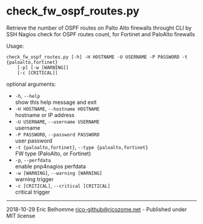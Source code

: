 check_fw_ospf_routes.py
=======================

Retrieve the number of OSPF routes on Palto Alto firewalls throught CLI by SSH
Nagios check for OSPF routes count, for Fortinet and PaloAlto firewalls

Usage:

    check_fw_ospf_routes.py [-h] -H HOSTNAME -U USERNAME -P PASSWORD -t {paloalto,fortinet}
        [-p] [-w [WARNING]]
        [-c [CRITICAL]]

optional arguments:
* `-h`, `--help`  
  show this help message and exit
* `-H HOSTNAME`, `--hostname HOSTNAME`  
  hostname or IP address
* `-U USERNAME`, `--username USERNAME`  
  username
* `-P PASSWORD`, `--password PASSWORD`  
  user password
* `-t {paloalto,fortinet}`, `--type {paloalto,fortinet}`  
  FW type (PaloAlto, or Fortinet)
* `-p`, `--perfdata`  
  enable pnp4nagios perfdata
* `-w [WARNING]`, `--warning [WARNING]`  
  warning trigger
* `-c [CRITICAL]`, `--critical [CRITICAL]`  
  critical trigger

---
2018-10-29 Eric Belhomme <rico-github@ricozome.net> - Published under MIT license